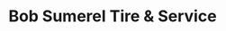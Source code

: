 ---
title: "Bob Sumerel Tire & Service"
url: /cincinnati/bob-sumerel-tire-and-service/
shop: car repair
---